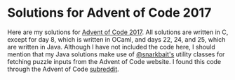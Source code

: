 # Solutions for Advent of Code 2017

Here are my solutions for [Advent of Code 2017](http://adventofcode.com/2017). All solutions are written in C, except for day 8, which is written in OCaml, and days 22, 24, and 25, which are written in Java. Although I have not included the code here, I should mention that my Java solutions make use of [@snarkbait's](https://github.com/snarkbait) utility classes for fetching puzzle inputs from the Advent of Code website. I found this code through the Advent of Code [subreddit](https://www.reddit.com/r/adventofcode/).
